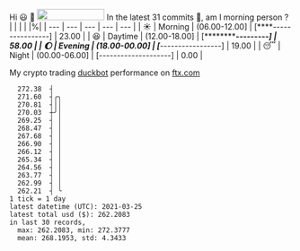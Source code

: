 Hi :smiley: :wave: <img src="https://jojoee.jojoee.com/api/utcnow" width="120" height="20">
In the latest 31 commits :bug:, am I morning person ? 
| | | | |%|
| --- | --- | --- | --- | --- |
| :sunny: | Morning | (06.00-12.00] | [****----------------] | 23.00 |
| :satisfied: | Daytime | (12.00-18.00] | [***********---------] | 58.00 |
| :moon: | Evening | (18.00-00.00] | [***-----------------] | 19.00 |
| :sleeping: | Night | (00.00-06.00] | [--------------------] | 0.00 |

My crypto trading [duckbot](https://github.com/jojoee/duckbot) performance on [ftx.com](https://ftx.com/#a=13144711)
```
  272.38  ┤
  271.60  ┤╭╮
  270.81  ┤││
  270.03  ┼╯│
  269.25  ┤ │
  268.47  ┤ │
  267.68  ┤ │
  266.90  ┤ │
  266.12  ┤ │
  265.34  ┤ │
  264.56  ┤ │
  263.77  ┤ │
  262.99  ┤ │
  262.21  ┤ ╰
1 tick = 1 day
latest datetime (UTC): 2021-03-25
latest total usd ($): 262.2083
in last 30 records,
  max: 262.2083, min: 272.3777
  mean: 268.1953, std: 4.3433
``` 

